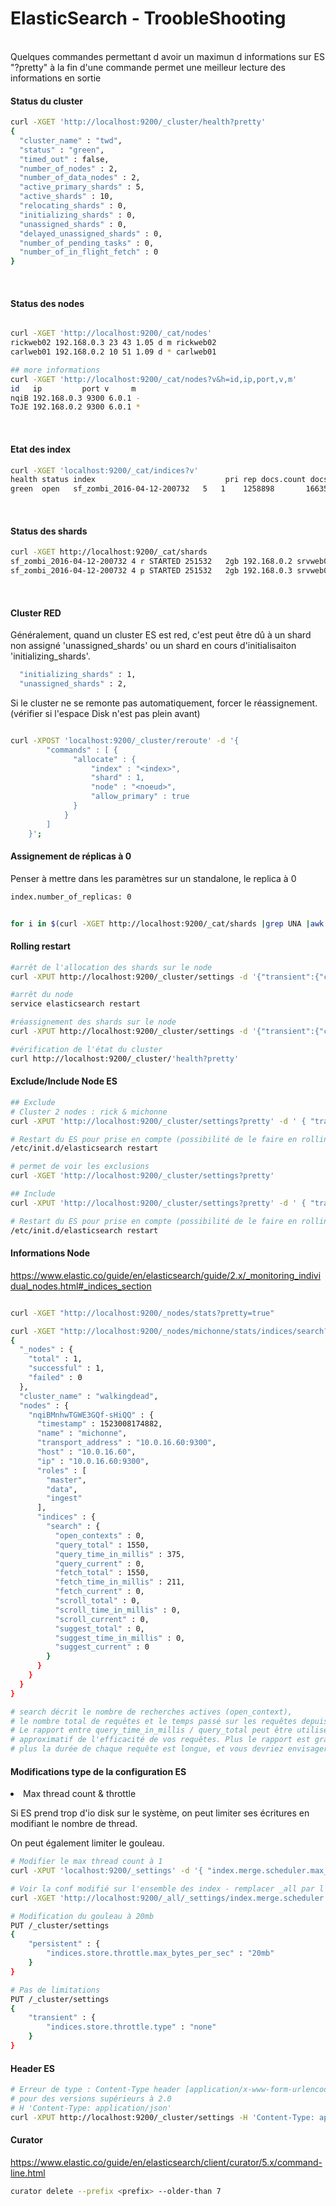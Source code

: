 ElasticSearch - TroobleShooting
==
<br/>
Quelques commandes permettant d avoir un maximun d informations sur ES
"?pretty" à la fin d'une commande permet une meilleur lecture des informations en sortie

#### Status du cluster

```bash
curl -XGET 'http://localhost:9200/_cluster/health?pretty'
{
  "cluster_name" : "twd",
  "status" : "green",
  "timed_out" : false,
  "number_of_nodes" : 2,
  "number_of_data_nodes" : 2,
  "active_primary_shards" : 5,
  "active_shards" : 10,
  "relocating_shards" : 0,
  "initializing_shards" : 0,
  "unassigned_shards" : 0,
  "delayed_unassigned_shards" : 0,
  "number_of_pending_tasks" : 0,
  "number_of_in_flight_fetch" : 0
}

```
</br>

#### Status des nodes

```bash

curl -XGET 'http://localhost:9200/_cat/nodes'
rickweb02 192.168.0.3 23 43 1.05 d m rickweb02
carlweb01 192.168.0.2 10 51 1.09 d * carlweb01

## more informations
curl -XGET 'http://localhost:9200/_cat/nodes?v&h=id,ip,port,v,m'
id   ip         port v     m
nqiB 192.168.0.3 9300 6.0.1 -
ToJE 192.168.0.2 9300 6.0.1 *

```
</br>

#### Etat des index

```bash
curl -XGET 'localhost:9200/_cat/indices?v'
health status index                             pri rep docs.count docs.deleted store.size pri.store.size
green  open   sf_zombi_2016-04-12-200732   5   1    1258898       166350     20.7gb         10.3gb
```
</br>

#### Status des shards

```bash
curl -XGET http://localhost:9200/_cat/shards
sf_zombi_2016-04-12-200732 4 r STARTED 251532   2gb 192.168.0.2 srvweb01
sf_zombi_2016-04-12-200732 4 p STARTED 251532   2gb 192.168.0.3 srvweb02
```
</br>

#### Cluster RED

Généralement, quand un cluster ES est red, c'est peut être dû à un shard non assigné 'unassigned_shards' ou un shard en cours d'initialisaiton 'initializing_shards'.

```bash
  "initializing_shards" : 1,
  "unassigned_shards" : 2,
```

Si le cluster ne se remonte pas automatiquement, forcer le réassignement. (vérifier si l'espace Disk n'est pas plein avant)

```bash

curl -XPOST 'localhost:9200/_cluster/reroute' -d '{
        "commands" : [ {
              "allocate" : {
                  "index" : "<index>",
                  "shard" : 1,
                  "node" : "<noeud>",
                  "allow_primary" : true
              }
            }
        ]
    }';
```

#### Assignement de réplicas à 0

Penser à mettre dans les paramètres sur un standalone, le replica à 0
```bash
index.number_of_replicas: 0
```

```bash

for i in $(curl -XGET http://localhost:9200/_cat/shards |grep UNA |awk {'print $1'}) ; do curl -XPUT 'localhost:9200/'$i'/_settings' -d '{"number_of_replicas": 0}' ; done

```


#### Rolling restart

```bash
#arrêt de l'allocation des shards sur le node
curl -XPUT http://localhost:9200/_cluster/settings -d '{"transient":{"cluster.routing.allocation.enable":"none"}}'

#arrêt du node
service elasticsearch restart

#réassignement des shards sur le node
curl -XPUT http://localhost:9200/_cluster/settings -d '{"transient":{"cluster.routing.allocation.enable":"all"}}'

#vérification de l'état du cluster
curl http://localhost:9200/_cluster/'health?pretty'

```

#### Exclude/Include Node ES

```bash
## Exclude
# Cluster 2 nodes : rick & michonne
curl -XPUT 'http://localhost:9200/_cluster/settings?pretty' -d ' { "transient" : { "cluster.routing.allocation.exclude._name" : "rick"  } }'

# Restart du ES pour prise en compte (possibilité de le faire en rolling restart)
/etc/init.d/elasticsearch restart

# permet de voir les exclusions
curl -XGET 'http://localhost:9200/_cluster/settings?pretty'

## Include
curl -XPUT 'http://localhost:9200/_cluster/settings?pretty' -d ' { "transient" : { "cluster.routing.allocation.include._name" : "rick,michonne"  } }'

# Restart du ES pour prise en compte (possibilité de le faire en rolling restart)
/etc/init.d/elasticsearch restart

```


#### Informations Node

https://www.elastic.co/guide/en/elasticsearch/guide/2.x/_monitoring_individual_nodes.html#_indices_section

```bash

curl -XGET "http://localhost:9200/_nodes/stats?pretty=true"

curl -XGET "http://localhost:9200/_nodes/michonne/stats/indices/search?pretty"
{   
  "_nodes" : {
    "total" : 1,
    "successful" : 1,
    "failed" : 0
  },
  "cluster_name" : "walkingdead",
  "nodes" : {
    "nqiBMnhwTGWE3GQf-sHiQQ" : {
      "timestamp" : 1523008174882,
      "name" : "michonne",
      "transport_address" : "10.0.16.60:9300",
      "host" : "10.0.16.60",
      "ip" : "10.0.16.60:9300",
      "roles" : [
        "master",
        "data",
        "ingest"
      ],
      "indices" : {
        "search" : {
          "open_contexts" : 0,
          "query_total" : 1550,
          "query_time_in_millis" : 375,
          "query_current" : 0,
          "fetch_total" : 1550,
          "fetch_time_in_millis" : 211,
          "fetch_current" : 0,
          "scroll_total" : 0,
          "scroll_time_in_millis" : 0,
          "scroll_current" : 0,
          "suggest_total" : 0,
          "suggest_time_in_millis" : 0,
          "suggest_current" : 0
        }
      }
    }
  }
}  

# search décrit le nombre de recherches actives (open_context),
# le nombre total de requêtes et le temps passé sur les requêtes depuis le démarrage du nœud.
# Le rapport entre query_time_in_millis / query_total peut être utilisé comme indicateur
# approximatif de l'efficacité de vos requêtes. Plus le rapport est grand,
# plus la durée de chaque requête est longue, et vous devriez envisager un réglage/optimisation.

```

#### Modifications type de la configuration ES

<li> Max thread count & throttle </li>

Si ES prend trop d'io disk sur le système, on peut limiter ses écritures en modifiant le nombre de thread.

On peut également limiter le gouleau.

```bash
# Modifier le max thread count à 1
curl -XPUT 'localhost:9200/_settings' -d '{ "index.merge.scheduler.max_thread_count" : 1}'

# Voir la conf modifié sur l'ensemble des index - remplacer _all par l'index si on veut cibler
curl -XGET 'http://localhost:9200/_all/_settings/index.merge.scheduler.max_*?pretty'

# Modification du gouleau à 20mb
PUT /_cluster/settings
{
    "persistent" : {
        "indices.store.throttle.max_bytes_per_sec" : "20mb"
    }
}

# Pas de limitations
PUT /_cluster/settings
{
    "transient" : {
        "indices.store.throttle.type" : "none" ￼
    }
}

```

#### Header ES

```bash
# Erreur de type : Content-Type header [application/x-www-form-urlencoded] is not supported
# pour des versions supérieurs à 2.0
# H 'Content-Type: application/json'
curl -XPUT http://localhost:9200/_cluster/settings -H 'Content-Type: application/json' -d '{"transient":{"cluster.routing.allocation.enable":"all"}}'
```

#### Curator

https://www.elastic.co/guide/en/elasticsearch/client/curator/5.x/command-line.html

```bash
curator delete --prefix <prefix> --older-than 7
```

